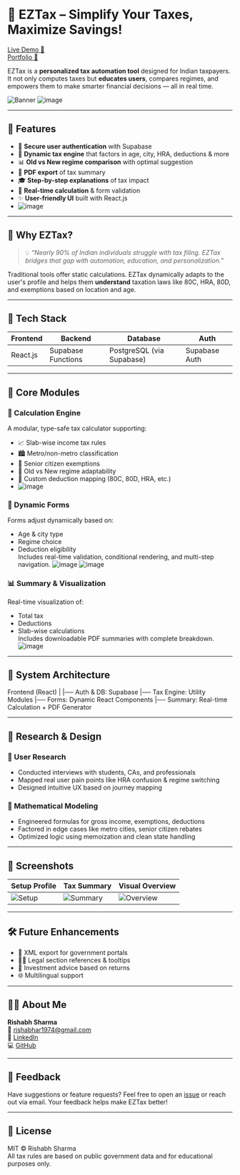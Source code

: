 # 🧮 EZTax – Simplify Your Taxes, Maximize Savings!

[Live Demo 🔗](https://ez-tax-tax-automation-tool.vercel.app/)  
[Portfolio 📂](https://worthyjobs-tech.vercel.app/Rishabh%20Sharma?id=1Icgw0BSzTxU3Ruv1eAhu-TuNXyT_otTf)

EZTax is a **personalized tax automation tool** designed for Indian taxpayers. It not only computes taxes but **educates users**, compares regimes, and empowers them to make smarter financial decisions — all in real time.

![Banner](https://github.com/user-attachments/assets/5e06937f-2531-4590-8d32-78bd95b8aa3d)
![image](https://github.com/user-attachments/assets/e29d476f-1d4a-4b74-aa98-1f69cfb643f9)


---

## 🚀 Features

- 🔐 **Secure user authentication** with Supabase
- 🧠 **Dynamic tax engine** that factors in age, city, HRA, deductions & more
- 📊 **Old vs New regime comparison** with optimal suggestion
- 📄 **PDF export** of tax summary
- 🎓 **Step-by-step explanations** of tax impact
- 💬 **Real-time calculation** & form validation
- ✨ **User-friendly UI** built with React.js
- ![image](https://github.com/user-attachments/assets/bf7ba712-f1ae-42e4-89e6-04d0f48f452c)


---

## 📌 Why EZTax?

> 💡 *“Nearly 90% of Indian individuals struggle with tax filing. EZTax bridges that gap with automation, education, and personalization.”*

Traditional tools offer static calculations. EZTax dynamically adapts to the user's profile and helps them **understand** taxation laws like 80C, HRA, 80D, and exemptions based on location and age.

---

## 🧩 Tech Stack

| Frontend | Backend | Database | Auth |
|----------|---------|----------|------|
| React.js | Supabase Functions | PostgreSQL (via Supabase) | Supabase Auth |

---

## 🧠 Core Modules

### 🧮 Calculation Engine
A modular, type-safe tax calculator supporting:
- 📈 Slab-wise income tax rules
- 🏙️ Metro/non-metro classification
- 👵 Senior citizen exemptions
- 🔁 Old vs New regime adaptability
- 🎯 Custom deduction mapping (80C, 80D, HRA, etc.)
- ![image](https://github.com/user-attachments/assets/f3cccecf-26bb-4736-aa8a-702895382ffd)


### 🧾 Dynamic Forms
Forms adjust dynamically based on:
- Age & city type
- Regime choice
- Deduction eligibility  
Includes real-time validation, conditional rendering, and multi-step navigation.
![image](https://github.com/user-attachments/assets/4bec4077-db76-4a57-b074-d68a23e33ee7)
![image](https://github.com/user-attachments/assets/7e7d4a70-90f1-499f-91ac-665d20ef7eb9)



### 📊 Summary & Visualization
Real-time visualization of:
- Total tax
- Deductions
- Slab-wise calculations  
Includes downloadable PDF summaries with complete breakdown.
![image](https://github.com/user-attachments/assets/1fca5f3a-609e-4003-8618-5055ce6fa4b3)


---

## 📐 System Architecture

Frontend (React)
|
|── Auth & DB: Supabase
|── Tax Engine: Utility Modules
|── Forms: Dynamic React Components
|── Summary: Real-time Calculation + PDF Generator


---

## 🔬 Research & Design

### 🧭 User Research
- Conducted interviews with students, CAs, and professionals
- Mapped real user pain points like HRA confusion & regime switching
- Designed intuitive UX based on journey mapping

### 🧠 Mathematical Modeling
- Engineered formulas for gross income, exemptions, deductions
- Factored in edge cases like metro cities, senior citizen rebates
- Optimized logic using memoization and clean state handling

---

## 📸 Screenshots

| Setup Profile | Tax Summary | Visual Overview |
|---------------|-------------|-----------------|
| ![Setup](https://github.com/user-attachments/assets/809579f9-5e8f-4964-b264-8e913492a84e) | ![Summary](https://github.com/user-attachments/assets/a611c831-4da9-44c0-a8db-0f1eac8f0b6d) | ![Overview](https://github.com/user-attachments/assets/1e6ae99f-2a10-42c4-9457-9f1609775538) |



---

## 🛠️ Future Enhancements

- 🧾 XML export for government portals
- 🧑‍⚖️ Legal section references & tooltips
- 🏦 Investment advice based on returns
- 🌐 Multilingual support

---

## 👨‍💻 About Me

**Rishabh Sharma**  
📧 [rishabhar1974@gmail.com](mailto:rishabhar1974@gmail.com)  
🔗 [LinkedIn](https://www.linkedin.com/in/rishabh-sharma25/)  
💻 [GitHub](https://github.com/Rishabh-Sh1rma)

---

## 📢 Feedback

Have suggestions or feature requests? Feel free to open an [issue](https://github.com/Rishabh-Sh1rma/ez-tax-tax-automation-tool/issues) or reach out via email. Your feedback helps make EZTax better!

---

## 📝 License

MIT © Rishabh Sharma  
All tax rules are based on public government data and for educational purposes only.
